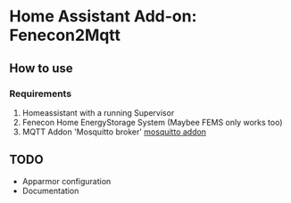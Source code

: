 # Home Assistant Add-on: Fenecon2Mqtt

## How to use

### Requirements

1. Homeassistant with a running Supervisor
2. Fenecon Home EnergyStorage System (Maybee FEMS only works too)
3. MQTT Addon 'Mosquitto broker' [mosquitto addon]

## TODO

- Apparmor configuration
- Documentation

[mosquitto addon]: (https://github.com/home-assistant/addons/tree/master/mosquitto)
